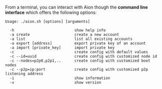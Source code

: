 From a terminal, you can interact with Aion though the **command line interface** which offers the following options:

```
Usage: ./aion.sh [options] [arguments]

  -h                           show help info
  -a create                    create a new account
  -a list                      list all existing accounts
  -a export [address]          export private key of an account
  -a import [private_key]      import private key
  -c                           create config with default values
  -c --id=uuid                 create config with customized node id
  -c --nodes=p2p0,p2p1,..      create config with customized boot nodes
  -c --p2p=ip:port             create config with customized p2p listening address
  -i                           show information
  -v                           show version
```